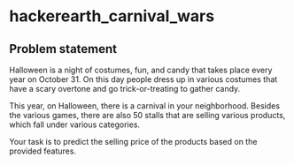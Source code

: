 # hackerearth_carnival_wars
## Problem statement

Halloween is a night of costumes, fun, and candy that takes place every year on October 31. On this day people dress up in various costumes that have a scary overtone and go trick-or-treating to gather candy.

This year, on Halloween, there is a carnival in your neighborhood. Besides the various games, there are also 50 stalls that are selling various products, which fall under various categories.

Your task is to predict the selling price of the products based on the provided features. 
